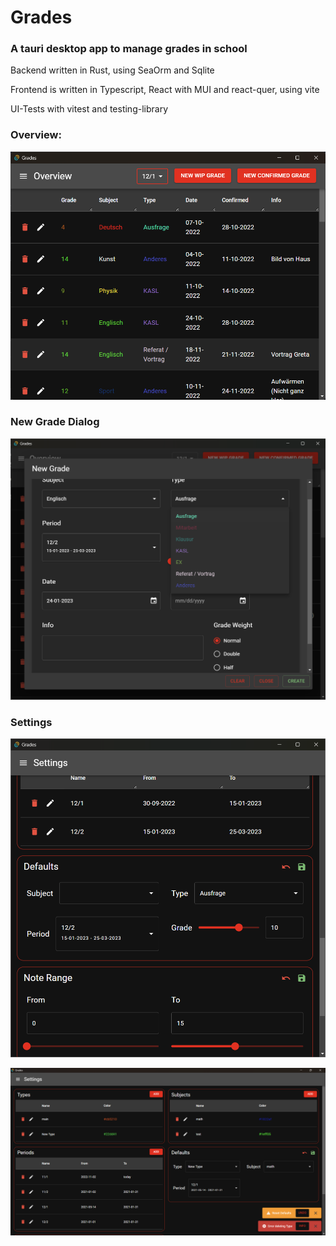 # Grades

### A tauri desktop app to manage grades in school

Backend written in Rust, using SeaOrm and Sqlite

Frontend is written in Typescript, React with MUI and react-quer, using vite

UI-Tests with vitest and testing-library

### Overview: 
![img](img/img_2.png)

### New Grade Dialog
![img2](img/img_1.png)

### Settings
![img3](img/img.png)

![img4](img/img_4.png)
